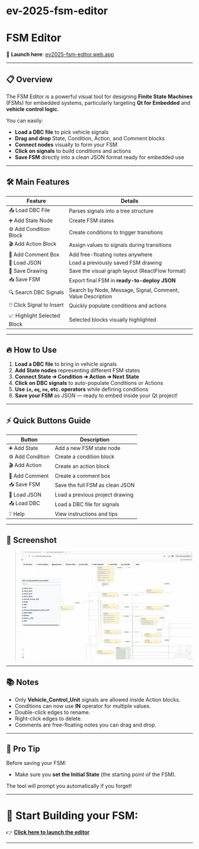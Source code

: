 # ev-2025-fsm-editor

# FSM Editor

🚀 **Launch here**: [ev2025-fsm-editor.web.app](https://ev2025-fsm-editor.web.app/)

---

## 📋 Overview

The FSM Editor is a powerful visual tool for designing **Finite State Machines** (FSMs) for embedded systems, particularly targeting **Qt for Embedded** and **vehicle control logic**.

You can easily:

- **Load a DBC file** to pick vehicle signals
- **Drag and drop** State, Condition, Action, and Comment blocks
- **Connect nodes** visually to form your FSM
- **Click on signals** to build conditions and actions
- **Save FSM** directly into a clean JSON format ready for embedded use

---

## 🛠 Main Features

| Feature                     | Details                                                     |
| --------------------------- | ----------------------------------------------------------- |
| 📤 Load DBC File            | Parses signals into a tree structure                        |
| ➕ Add State Node           | Create FSM states                                           |
| ⚙️ Add Condition Block      | Create conditions to trigger transitions                    |
| 🎬 Add Action Block         | Assign values to signals during transitions                 |
| 💬 Add Comment Box          | Add free-floating notes anywhere                            |
| 📂 Load JSON                | Load a previously saved FSM drawing                         |
| 💾 Save Drawing             | Save the visual graph layout (ReactFlow format)             |
| 📥 Save FSM                 | Export final FSM in **ready-to-deploy JSON**                |
| 🔍 Search DBC Signals       | Search by Node, Message, Signal, Comment, Value Description |
| 🖱️ Click Signal to Insert   | Quickly populate conditions and actions                     |
| 📈 Highlight Selected Block | Selected blocks visually highlighted                        |

---

## 🔥 How to Use

1. **Load a DBC file** to bring in vehicle signals
2. **Add State nodes** representing different FSM states
3. **Connect State ➔ Condition ➔ Action ➔ Next State**
4. **Click on DBC signals** to auto-populate Conditions or Actions
5. **Use `in`, `eq`, `ne`, etc. operators** while defining conditions
6. **Save your FSM** as JSON — ready to embed inside your Qt project!

---

## ⚡ Quick Buttons Guide

| Button           | Description                     |
| ---------------- | ------------------------------- |
| ➕ Add State     | Add a new FSM state node        |
| ⚙️ Add Condition | Create a condition block        |
| 🎬 Add Action    | Create an action block          |
| 💬 Add Comment   | Create a comment box            |
| 📥 Save FSM      | Save the full FSM as clean JSON |
| 📂 Load JSON     | Load a previous project drawing |
| 📤 Load DBC      | Load a DBC file for signals     |
| ❔ Help          | View instructions and tips      |

---

## 📸 Screenshot

> ![FSM Editor Screenshot](fsm_ui.png) 

---

## 📚 Notes

- Only **Vehicle_Control_Unit** signals are allowed inside Action blocks.
- Conditions can now use **IN** operator for multiple values.
- Double-click edges to rename.
- Right-click edges to delete.
- Comments are free-floating notes you can drag and drop.

---

## 🧠 Pro Tip

Before saving your FSM:

- Make sure you **set the Initial State** (the starting point of the FSM).

The tool will prompt you automatically if you forget!

---

# 🚀 Start Building your FSM:

👉 **[Click here to launch the editor](https://ev2025-fsm-editor.web.app/)**

---
